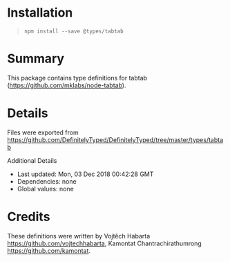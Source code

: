 # Installation
> `npm install --save @types/tabtab`

# Summary
This package contains type definitions for tabtab (https://github.com/mklabs/node-tabtab).

# Details
Files were exported from https://github.com/DefinitelyTyped/DefinitelyTyped/tree/master/types/tabtab

Additional Details
 * Last updated: Mon, 03 Dec 2018 00:42:28 GMT
 * Dependencies: none
 * Global values: none

# Credits
These definitions were written by Vojtěch Habarta <https://github.com/vojtechhabarta>, Kamontat Chantrachirathumrong <https://github.com/kamontat>.
